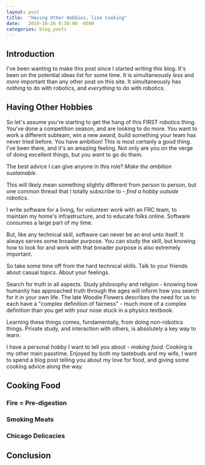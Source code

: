```yaml
---
layout: post
title:  "Having Other Hobbies, like Cooking"
date:   2019-10-26 9:30:00 -0500
categories: blog_posts
---
```


## Introduction

I've been wanting to make this post since I started writing this blog. It's been on the potential ideas list for some time. It is simultaneously _less_ and _more_ important than any other post on this site. It simultaneously has _nothing_ to do with robotics, and _everything_ to do with robotics.

## Having Other Hobbies

So let's assume you're starting to get the hang of this FIRST robotics thing. You've done a competition season, and are looking to do more. You want to work a different subteam, win a new award, build something your team has never tried before. You have ambition! This is most certanly a good thing. I've been there, and it's an amazing feeling. Not only are you on the verge of doing excellent things, but you _want_ to go do them.

The best advice I can give anyone in this role? _Make the ambition sustainable_. 

This will likely mean something slightly different from person to person, but one common thread that I totally subscribe to - _find a hobby outside robotics_.

I write software for a living, for volunteer work with an FRC team, to maintain my home's infrastructure, and to educate folks online. Software consumes a large part of my time.

But, like any technical skill, software can never be an end unto itself. It always serves some broader purpose. You can study the skill, but knowing how to look for and work with that broader purpose is also extremely important.

So take some time off from the hard technical skills. Talk to your friends about casual topics. About your feelings. 

Search for truth in all aspects. Study philosophy and religion - knowing how humanity has approached truth through the ages will inform how you search for it in your own life. The late Woodie Flowers describes the need for us to each have a "complex definition of fairness" - much more of a complex definition than you get with your nose stuck in a physics textbook.

Learning these things comes, fundamentally, from doing non-robotics things. Private study, and interaction with others, is absolutely a key way to learn.

I have a personal hobby I want to tell you about - _making food_. Cooking is my other main passtime. Enjoyed by both my tastebuds and my wife, I want to spend a blog post telling you about my love for food, and giving some cooking advice along the way.

## Cooking Food

### Fire = Pre-digestion

### Smoking Meats

### Chicago Delicacies

## Conclusion